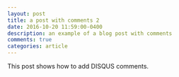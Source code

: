 ```yaml
---
layout: post
title: a post with comments 2
date: 2016-10-20 11:59:00-0400
description: an example of a blog post with comments
comments: true
categories: article
---
```

This post shows how to add DISQUS comments.
